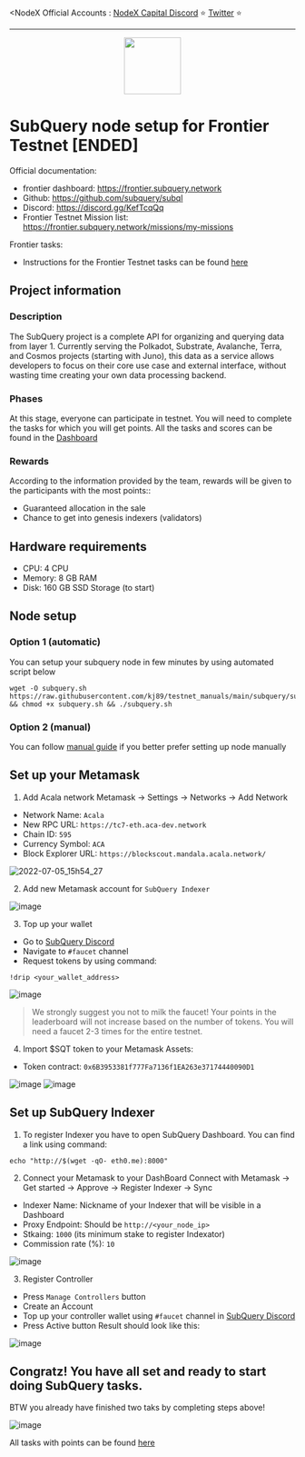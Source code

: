 <<span tyle="font-size:14px" align="right">NodeX Official Accounts :
<span style="font-size:14px" align="right">
<a href="https://discord.gg/JqQNcwff2e" target="_blank">NodeX Capital Discord</a></span> ⭐ 
<span style="font-size:14px" align="right">
<a href="https://twitter.com/nodexploit/" target="_blank">Twitter</a></span> ⭐ 
<span style="font-size:14px" align="right">
<hr>


<p align="center">
  <img height="100" height="auto" src="https://user-images.githubusercontent.com/50621007/177323789-e6be59ae-0dfa-4e86-b3a8-028a4f0c465c.png">
</p>

# SubQuery node setup for Frontier Testnet [ENDED]

Official documentation:
- frontier dashboard: https://frontier.subquery.network
- Github: https://github.com/subquery/subql
- Discord: https://discord.gg/KefTcqQq
- Frontier Testnet Mission list: https://frontier.subquery.network/missions/my-missions

Frontier tasks:
- Instructions for the Frontier Testnet tasks can be found [here](https://github.com/kj89/testnet_manuals/blob/main/subquery/tasks/README.md)

## Project information

### Description
The SubQuery project is a complete API for organizing and querying data from layer 1. Currently serving the Polkadot, Substrate, Avalanche, Terra, and Cosmos projects (starting with Juno), this data as a service allows developers to focus on their core use case and external interface, without wasting time creating your own data processing backend.

### Phases
At this stage, everyone can participate in testnet. You will need to complete the tasks for which you will get points. All the tasks and scores can be found in the [Dashboard](https://frontier.subquery.network/missions/my-missions)

### Rewards
According to the information provided by the team, rewards will be given to the participants with the most points::
- Guaranteed allocation in the sale
- Chance to get into genesis indexers (validators)


## Hardware requirements
- CPU: 4 CPU
- Memory: 8 GB RAM
- Disk: 160 GB SSD Storage (to start)

## Node setup
### Option 1 (automatic)
You can setup your subquery node in few minutes by using automated script below
```
wget -O subquery.sh https://raw.githubusercontent.com/kj89/testnet_manuals/main/subquery/subquery.sh && chmod +x subquery.sh && ./subquery.sh
```

### Option 2 (manual)
You can follow [manual guide](https://github.com/kj89/testnet_manuals/blob/main/subquery/manual_install.md) if you better prefer setting up node manually

## Set up your Metamask
1. Add Acala network
Metamask -> Settings -> Networks -> Add Network
- Network Name: `Acala`
- New RPC URL: `https://tc7-eth.aca-dev.network`
- Chain ID: `595`
- Currency Symbol: `ACA`
- Block Explorer URL: `https://blockscout.mandala.acala.network/`

![2022-07-05_15h54_27](https://user-images.githubusercontent.com/50621007/177332482-58a48785-1b13-430e-bdcc-d4b22eea52af.png)

2. Add new Metamask account for `SubQuery Indexer`

![image](https://user-images.githubusercontent.com/50621007/177339027-28d93457-6c82-4ca6-8ccd-f4cc4ad3eae8.png)

3. Top up your wallet
- Go to [SubQuery Discord](https://discord.gg/KefTcqQq)
- Navigate to `#faucet` channel
- Request tokens by using command:
```
!drip <your_wallet_address>
```

![image](https://user-images.githubusercontent.com/50621007/177337543-09c8f7fe-5aa9-49ab-9315-5bfa77b287b1.png)

>We strongly suggest you not to milk the faucet! Your points in the leaderboard will not increase based on the number of tokens. You will need a faucet 2-3 times for the entire testnet.

4. Import $SQT token to your Metamask Assets:
- Token contract: `0x6B3953381f777Fa7136f1EA263e37174440090D1`

![image](https://user-images.githubusercontent.com/50621007/177336255-5cac2bc5-7e49-4d83-a603-c9493b5dde6e.png)
![image](https://user-images.githubusercontent.com/50621007/177339126-830946db-f738-4ee5-bdc3-ddd4c14b8163.png)

## Set up SubQuery Indexer
1. To register Indexer you have to open SubQuery Dashboard. You can find a link using command:
```
echo "http://$(wget -qO- eth0.me):8000"
```

2. Connect your Metamask to your DashBoard
Connect with Metamask -> Get started -> Approve -> Register Indexer -> Sync
- Indexer Name: Nickname of your Indexer that will be visible in a Dashboard
- Proxy Endpoint: Should be `http://<your_node_ip>`
- Stkaing: `1000` (its minimum stake to register Indexator)
- Commission rate (%): `10`

![image](https://user-images.githubusercontent.com/50621007/177342405-06b4d3f7-8bb2-4520-997f-7dd8b3ef7a64.png)

3. Register Controller
- Press `Manage Controllers` button
- Create an Account
- Top up your controller wallet using `#faucet` channel in [SubQuery Discord](https://discord.gg/KefTcqQq)
- Press Active button
Result should look like this:

![image](https://user-images.githubusercontent.com/50621007/177345252-cff347d6-0bfb-4545-b24d-fb044971ab2a.png)

## Congratz! You have all set and ready to start doing SubQuery tasks.
BTW you already have finished two taks by completing steps above!

![image](https://user-images.githubusercontent.com/50621007/177345931-cdac21ec-c707-474c-a951-3d44c8db4bbd.png)

All tasks with points can be found [here](https://frontier.subquery.network/missions/my-missions)
